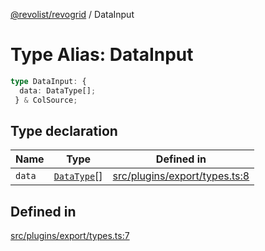 [@revolist/revogrid](README.md) / DataInput

# Type Alias: DataInput

```ts
type DataInput: {
  data: DataType[];
 } & ColSource;
```

## Type declaration

| Name | Type | Defined in |
| ------ | ------ | ------ |
| `data` | [`DataType`](TypeAlias.DataType.md)[] | [src/plugins/export/types.ts:8](https://github.com/revolist/revogrid/blob/c3fbdc69076950cb371c4e48faf1a5d5a21237f4/src/plugins/export/types.ts#L8) |

## Defined in

[src/plugins/export/types.ts:7](https://github.com/revolist/revogrid/blob/c3fbdc69076950cb371c4e48faf1a5d5a21237f4/src/plugins/export/types.ts#L7)
